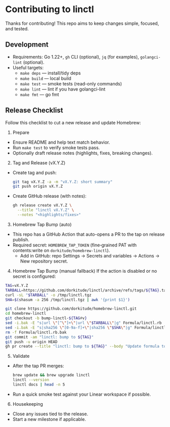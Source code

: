 # Contributing to linctl

Thanks for contributing! This repo aims to keep changes simple, focused, and tested.

## Development

- Requirements: Go 1.22+, `gh` CLI (optional), `jq` (for examples), `golangci-lint` (optional).
- Useful targets:
  - `make deps` — install/tidy deps
  - `make build` — local build
  - `make test` — smoke tests (read-only commands)
  - `make lint` — lint if you have golangci-lint
  - `make fmt` — go fmt

## Release Checklist

Follow this checklist to cut a new release and update Homebrew:

1) Prepare
- Ensure README and help text match behavior.
- Run `make test` to verify smoke tests pass.
- Optionally draft release notes (highlights, fixes, breaking changes).

2) Tag and Release (vX.Y.Z)
- Create tag and push:
  ```bash
  git tag vX.Y.Z -a -m "vX.Y.Z: short summary"
  git push origin vX.Y.Z
  ```
- Create GitHub release (with notes):
  ```bash
  gh release create vX.Y.Z \
    --title "linctl vX.Y.Z" \
    --notes "<highlights/fixes>"
  ```

3) Homebrew Tap Bump (auto)
- This repo has a GitHub Action that auto-opens a PR to the tap on release publish.
- Required secret: `HOMEBREW_TAP_TOKEN` (fine‑grained PAT with contents:write on `dorkitude/homebrew-linctl`).
  - Add in GitHub: repo Settings → Secrets and variables → Actions → New repository secret.

4) Homebrew Tap Bump (manual fallback)
If the action is disabled or no secret is configured:
```bash
TAG=vX.Y.Z
TARBALL=https://github.com/dorkitude/linctl/archive/refs/tags/${TAG}.tar.gz
curl -sL "$TARBALL" -o /tmp/linctl.tgz
SHA=$(shasum -a 256 /tmp/linctl.tgz | awk '{print $1}')

git clone https://github.com/dorkitude/homebrew-linctl.git
cd homebrew-linctl
git checkout -b bump-linctl-${TAG#v}
sed -i.bak -E "s|url \"[^\"]+\"|url \"$TARBALL\"|g" Formula/linctl.rb
sed -i.bak -E "s|sha256 \"[0-9a-f]+\"|sha256 \"$SHA\"|g" Formula/linctl.rb
rm -f Formula/linctl.rb.bak
git commit -am "linctl: bump to ${TAG}"
git push -u origin HEAD
gh pr create --title "linctl: bump to ${TAG}" --body "Update formula to ${TAG}." --base master --head bump-linctl-${TAG#v}
```

5) Validate
- After the tap PR merges:
  ```bash
  brew update && brew upgrade linctl
  linctl --version
  linctl docs | head -n 5
  ```
- Run a quick smoke test against your Linear workspace if possible.

6) Housekeeping
- Close any issues tied to the release.
- Start a new milestone if applicable.

